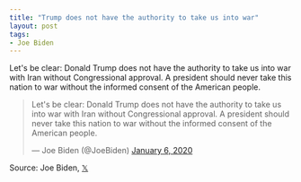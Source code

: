 ```yaml
---
title: "Trump does not have the authority to take us into war"
layout: post
tags:
- Joe Biden
---
```


Let's be clear: Donald Trump does not have the authority to take us into war with Iran without Congressional approval. A president should never take this nation to war without the informed consent of the American people.

<blockquote class="twitter-tweet"><p lang="en" dir="ltr">Let&#39;s be clear: Donald Trump does not have the authority to take us into war with Iran without Congressional approval. A president should never take this nation to war without the informed consent of the American people.</p>&mdash; Joe Biden (@JoeBiden) <a href="https://twitter.com/JoeBiden/status/1214267892482469888?ref_src=twsrc%5Etfw">January 6, 2020</a></blockquote> <script async src="https://platform.twitter.com/widgets.js" charset="utf-8"></script>

Source: Joe Biden, [𝕏](https://x.com)
